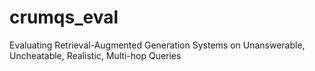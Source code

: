 # crumqs_eval
Evaluating Retrieval-Augmented Generation Systems on Unanswerable, Uncheatable, Realistic, Multi-hop Queries
